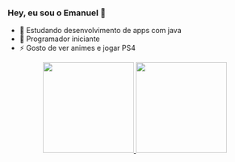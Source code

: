 ### Hey, eu sou o Emanuel 👋


- 🔭 Estudando desenvolvimento de apps com java
- 🌱 Programador iniciante
- ⚡ Gosto de ver animes e jogar PS4
<div align="center">
  <a href="https://github.com/emanueldemarao18">
  <img height="180em" src="https://github-readme-stats.vercel.app/api?username=emanueldemarao18&show_icons=false&theme=dracula&include_all_commits=true&count_private=true"/>
  <img height="180em" src="https://github-readme-stats.vercel.app/api/top-langs/?username=emanueldemarao18&layout=compact&langs_count=7&theme=dracula"/>
</div>

